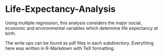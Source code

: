 # Life-Expectancy-Analysis

Using multiple regression, this analysis considers the major social, economic and environmental variables which determine life expectancy at birth.

The write ups can be found as pdf files in each subdirectory. 
Everything here was written in R-Markdown with TeX formatting.

